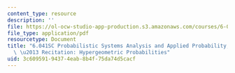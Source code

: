 ```yaml
---
content_type: resource
description: ''
file: https://ol-ocw-studio-app-production.s3.amazonaws.com/courses/6-041sc-probabilistic-systems-analysis-and-applied-probability-fall-2013/3c60959194374eab8b4f75da74d5cacf_MIT6_041SCF13_Edit2_Take2_No13_Ch1_HypergeometicProbabilities.pdf
file_type: application/pdf
resourcetype: Document
title: "6.041SC Probabilistic Systems Analysis and Applied Probability, Fall 2013Transcript\
  \ \u2013 Recitation: Hypergeometric Probabilities"
uid: 3c609591-9437-4eab-8b4f-75da74d5cacf
---
```

